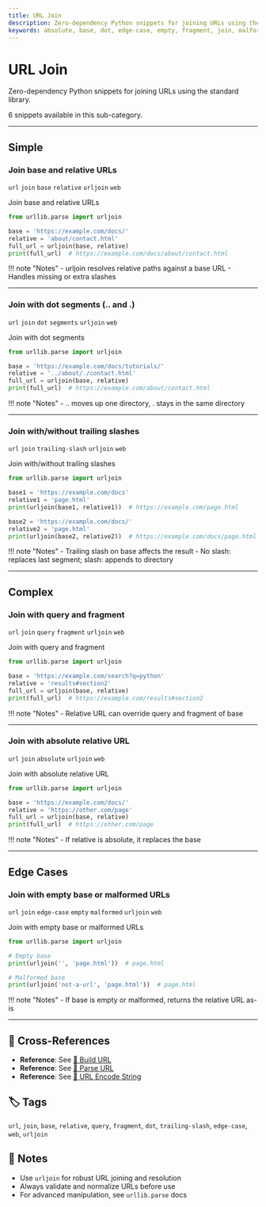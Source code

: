 ```yaml
---
title: URL Join
description: Zero-dependency Python snippets for joining URLs using the standard library.
keywords: absolute, base, dot, edge-case, empty, fragment, join, malformed, query, relative, segments, trailing-slash, url, urljoin, web
---
```


# URL Join

Zero-dependency Python snippets for joining URLs using the standard library.

6 snippets available in this sub-category.

---

## Simple

###  Join base and relative URLs

`url` `join` `base` `relative` `urljoin` `web`

Join base and relative URLs

```python
from urllib.parse import urljoin

base = 'https://example.com/docs/'
relative = 'about/contact.html'
full_url = urljoin(base, relative)
print(full_url)  # https://example.com/docs/about/contact.html
```

!!! note "Notes"
    - urljoin resolves relative paths against a base URL
    - Handles missing or extra slashes

<hr class="snippet-divider">

### Join with dot segments (.. and .)

`url` `join` `dot` `segments` `urljoin` `web`

Join with dot segments

```python
from urllib.parse import urljoin

base = 'https://example.com/docs/tutorials/'
relative = '../about/./contact.html'
full_url = urljoin(base, relative)
print(full_url)  # https://example.com/about/contact.html
```

!!! note "Notes"
    - .. moves up one directory, . stays in the same directory

<hr class="snippet-divider">

### Join with/without trailing slashes

`url` `join` `trailing-slash` `urljoin` `web`

Join with/without trailing slashes

```python
from urllib.parse import urljoin

base1 = 'https://example.com/docs'
relative1 = 'page.html'
print(urljoin(base1, relative1))  # https://example.com/page.html

base2 = 'https://example.com/docs/'
relative2 = 'page.html'
print(urljoin(base2, relative2))  # https://example.com/docs/page.html
```

!!! note "Notes"
    - Trailing slash on base affects the result
    - No slash: replaces last segment; slash: appends to directory

<hr class="snippet-divider">

## Complex

###  Join with query and fragment

`url` `join` `query` `fragment` `urljoin` `web`

Join with query and fragment

```python
from urllib.parse import urljoin

base = 'https://example.com/search?q=python'
relative = 'results#section2'
full_url = urljoin(base, relative)
print(full_url)  # https://example.com/results#section2
```

!!! note "Notes"
    - Relative URL can override query and fragment of base

<hr class="snippet-divider">

### Join with absolute relative URL

`url` `join` `absolute` `urljoin` `web`

Join with absolute relative URL

```python
from urllib.parse import urljoin

base = 'https://example.com/docs/'
relative = 'https://other.com/page'
full_url = urljoin(base, relative)
print(full_url)  # https://other.com/page
```

!!! note "Notes"
    - If relative is absolute, it replaces the base

<hr class="snippet-divider">

## Edge Cases

###  Join with empty base or malformed URLs

`url` `join` `edge-case` `empty` `malformed` `urljoin` `web`

Join with empty base or malformed URLs

```python
from urllib.parse import urljoin

# Empty base
print(urljoin('', 'page.html'))  # page.html

# Malformed base
print(urljoin('not-a-url', 'page.html'))  # page.html
```

!!! note "Notes"
    - If base is empty or malformed, returns the relative URL as-is

<hr class="snippet-divider">

## 🔗 Cross-References

- **Reference**: See [📂 Build URL](./build_url.md)
- **Reference**: See [📂 Parse URL](./parse_url.md)
- **Reference**: See [📂 URL Encode String](./url_encode.md)

## 🏷️ Tags

`url`, `join`, `base`, `relative`, `query`, `fragment`, `dot`, `trailing-slash`, `edge-case`, `web`, `urljoin`

## 📝 Notes

- Use `urljoin` for robust URL joining and resolution
- Always validate and normalize URLs before use
- For advanced manipulation, see `urllib.parse` docs
